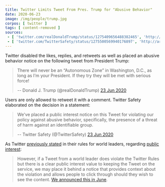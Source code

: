 ```yaml
---
title: Twitter Limits Tweet From Pres. Trump for "Abusive Behavior"
date: 2020-06-23
image: /img/people/trump.jpg
corpos: [ twitter ]
tags: [ content-removed ]
sources:
 - [ 'twitter.com/realDonaldTrump/status/1275409656488382465', 'http://archive.is/umTws' ]
 - [ 'twitter.com/TwitterSafety/status/1275500569940176897', 'http://archive.is/EgAgM' ]
---
```


Twitter disabled the likes, replies, and retweets as well as placed an abusive
behavior notice on the following tweet from President Trump:
> There will never be an “Autonomous Zone” in Washington, D.C., as long as I’m
> your President. If they try they will be met with serious force!
>
> -- Donald J. Trump (@realDonaldTrump) [23 Jun 2020](http://archive.is/umTws)

Users are only allowed to retweet it with a comment. Twitter Safety elaborated
on the decision in a statement:
> We've placed a public interest notice on this Tweet for violating our policy
> against abusive behavior, specifically, the presence of a threat of harm
> against an identifiable group.
>
> -- Twitter Safety (@TwitterSafety) [23 Jun 2020](http://archive.is/EgAgM)

As Twitter [previously stated](/events/twitter-announces-rules-for-world-leaders/)
in their rules for world leaders, regarding [public interest](http://archive.is/FNXCZ#selection-733.0-739.2):
> However, if a Tweet from a world leader does violate the Twitter Rules but
> there is a clear public interest value to keeping the Tweet on the service,
> we may place it behind a notice that provides context about the violation and
> allows people to click through should they wish to see the content. [We
> announced this in June](https://archive.is/oucS0).
